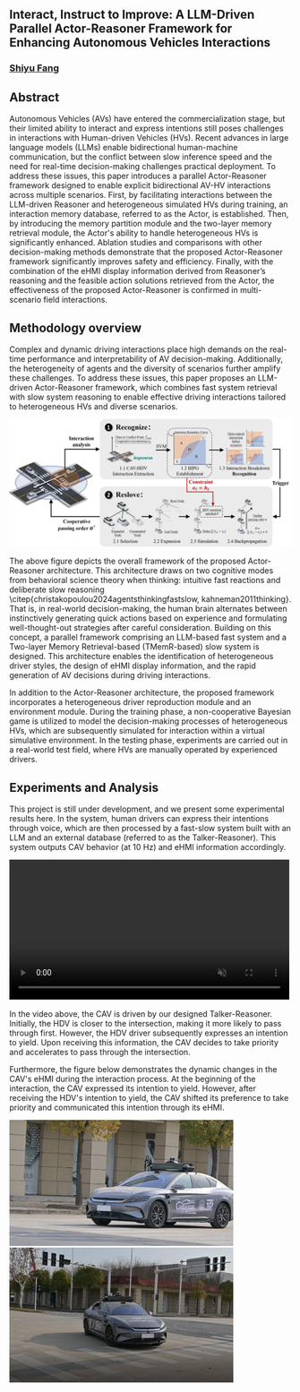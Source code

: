 ## Interact, Instruct to Improve: A LLM-Driven Parallel Actor-Reasoner Framework for Enhancing Autonomous Vehicles Interactions

### [Shiyu Fang](https://fangshiyuu.github.io/)

## Abstract
Autonomous Vehicles (AVs) have entered the commercialization stage, but their limited ability to interact and express intentions still poses challenges in interactions with Human-driven Vehicles (HVs). Recent advances in large language models (LLMs) enable bidirectional human-machine communication, but the conflict between slow inference speed and the need for real-time decision-making challenges practical deployment.
To address these issues, this paper introduces a parallel Actor-Reasoner framework designed to enable explicit bidirectional AV-HV interactions across multiple scenarios. First, by facilitating interactions between the LLM-driven Reasoner and heterogeneous simulated HVs during training, an interaction memory database, referred to as the Actor, is established. Then, by introducing the memory partition module and the two-layer memory retrieval module, the Actor's ability to handle heterogeneous HVs is significantly enhanced. Ablation studies and comparisons with other decision-making methods demonstrate that the proposed Actor-Reasoner framework significantly improves safety and efficiency. Finally, with the combination of the eHMI display information derived from Reasoner’s reasoning and the feasible action solutions retrieved from the Actor, the effectiveness of the proposed Actor-Reasoner is confirmed in multi-scenario field interactions.

## Methodology overview
Complex and dynamic driving interactions place high demands on the real-time performance and interpretability of AV decision-making. Additionally, the heterogeneity of agents and the diversity of scenarios further amplify these challenges. To address these issues, this paper proposes an LLM-driven Actor-Reasoner framework, which combines fast system retrieval with slow system reasoning to enable effective driving interactions tailored to heterogeneous HVs and diverse scenarios.

<img src="./src/framework.png" alt="framework" width="1000"/>

The above figure depicts the overall framework of the proposed Actor-Reasoner architecture. This architecture draws on two cognitive modes from behavioral science theory when thinking: intuitive fast reactions and deliberate slow reasoning \citep{christakopoulou2024agentsthinkingfastslow, kahneman2011thinking}. That is, in real-world decision-making, the human brain alternates between instinctively generating quick actions based on experience and formulating well-thought-out strategies after careful consideration. Building on this concept, a parallel framework comprising an LLM-based fast system and a Two-layer Memory Retrieval-based (TMemR-based) slow system is designed. This architecture enables the identification of heterogeneous driver styles, the design of eHMI display information, and the rapid generation of AV decisions during driving interactions.

In addition to the Actor-Reasoner architecture, the proposed framework incorporates a heterogeneous driver reproduction module and an environment module. During the training phase, a non-cooperative Bayesian game is utilized to model the decision-making processes of heterogeneous HVs, which are subsequently simulated for interaction within a virtual simulative environment. In the testing phase, experiments are carried out in a real-world test field, where HVs are manually operated by experienced drivers.

## Experiments and Analysis
This project is still under development, and we present some experimental results here. In the system, human drivers can express their intentions through voice, which are then processed by a fast-slow system built with an LLM and an external database (referred to as the Talker-Reasoner). This system outputs CAV behavior (at 10 Hz) and eHMI information accordingly.

<div style="text-align: center;">
  <video muted controls width="500" style="margin-right: 10px;">
    <source src="./src/case.mp4" type="video/mp4">
  </video>
</div>

In the video above, the CAV is driven by our designed Talker-Reasoner. Initially, the HDV is closer to the intersection, making it more likely to pass through first. However, the HDV driver subsequently expresses an intention to yield. Upon receiving this information, the CAV decides to take priority and accelerates to pass through the intersection.

Furthermore, the figure below demonstrates the dynamic changes in the CAV's eHMI during the interaction process. At the beginning of the interaction, the CAV expressed its intention to yield. However, after receiving the HDV's intention to yield, the CAV shifted its preference to take priority and communicated this intention through its eHMI.

<img src="./src/slower.png" alt="framework" width="400"/>

<img src="./src/faster.png" alt="framework" width="400"/>
